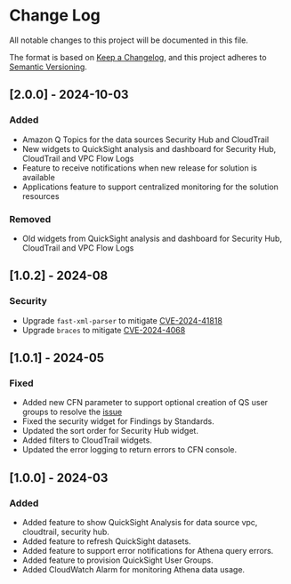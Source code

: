 # Change Log
 All notable changes to this project will be documented in this file.
 
 The format is based on [Keep a Changelog](https://keepachangelog.com/en/1.0.0/),
 and this project adheres to [Semantic Versioning](https://semver.org/spec/v2.0.0.html).

## [2.0.0] - 2024-10-03
 ### Added
  - Amazon Q Topics for the data sources Security Hub and CloudTrail
  - New widgets to QuickSight analysis and dashboard for Security Hub, CloudTrail and VPC Flow Logs
  - Feature to receive notifications when new release for solution is available
  - Applications feature to support centralized monitoring for the solution resources
 
 ### Removed
  - Old widgets from QuickSight analysis and dashboard for Security Hub, CloudTrail and VPC Flow Logs

## [1.0.2] - 2024-08
 ### Security
  - Upgrade `fast-xml-parser` to mitigate [CVE-2024-41818](https://nvd.nist.gov/vuln/detail/CVE-2024-41818)
  - Upgrade `braces` to mitigate [CVE-2024-4068](https://avd.aquasec.com/nvd/2024/cve-2024-4068/)

## [1.0.1] - 2024-05
 ### Fixed
  - Added new CFN parameter to support optional creation of QS user groups to resolve the [issue](https://github.com/aws-solutions/security-insights-on-aws/issues/2)
  - Fixed the security widget for Findings by Standards.
  - Updated the sort order for Security Hub widget.
  - Added filters to CloudTrail widgets.
  - Updated the error logging to return errors to CFN console.

## [1.0.0] - 2024-03
 ### Added
  - Added feature to show QuickSight Analysis for data source vpc, cloudtrail, security hub.
  - Added feature to refresh QuickSight datasets.
  - Added feature to support error notifications for Athena query errors.
  - Added feature to provision QuickSight User Groups.
  - Added CloudWatch Alarm for monitoring Athena data usage.

